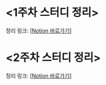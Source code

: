 <1주차 스터디 정리>
=================
정리 링크:      [[Notion 바로가기](https://charming-show-30c.notion.site/1-Beakjoon-4e04e8ed844e479fa75945e71821fe0d)]


<2주차 스터디 정리>
=================
정리 링크:      [[Notion 바로가기](https://charming-show-30c.notion.site/2-Beakjoon-0f5acd2c68564860a845492e0f859f78)]
